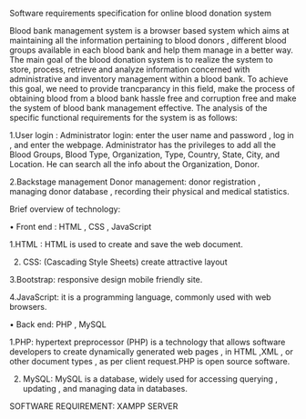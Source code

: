 Software requirements specification for online blood donation system

Blood bank management system is a browser based system which aims at maintaining all the information pertaining to blood donors , different blood groups available in each blood bank  and help them manage in a better way.
The main goal of the blood donation system is to realize the system to store, process, retrieve and analyze information concerned with administrative and inventory management within a blood bank. To achieve this goal, we need to provide  trancparancy  in this field, make the process of obtaining blood from a blood bank hassle free and corruption free and make the system of blood bank management effective.
The analysis of the specific functional requirements for the system is as follows:

1.User login :
  Administrator login: enter the user name and  password , log in , and enter the webpage.
Administrator has the privileges to add all the Blood Groups, Blood Type, Organization, Type, Country, State, City, and Location. He can search all the info about the Organization, Donor.

2.Backstage management
Donor management: donor registration , managing donor database , recording their physical and medical statistics.  
 
Brief overview of technology:

•	Front end : HTML , CSS , JavaScript

1.HTML : HTML is used to create and save the web document.

2. CSS: (Cascading Style Sheets) create attractive layout

3.Bootstrap: responsive design mobile friendly site.

4.JavaScript: it is a programming language, commonly used with web browsers.

•	Back end: PHP , MySQL

1.PHP: hypertext preprocessor (PHP) is a technology that allows software developers to create dynamically generated web pages , in HTML ,XML , or other document types , as per client request.PHP is open source software.

2. MySQL: MySQL is a database, widely used for accessing querying , updating , and managing data in databases.

SOFTWARE REQUIREMENT:
XAMPP SERVER

